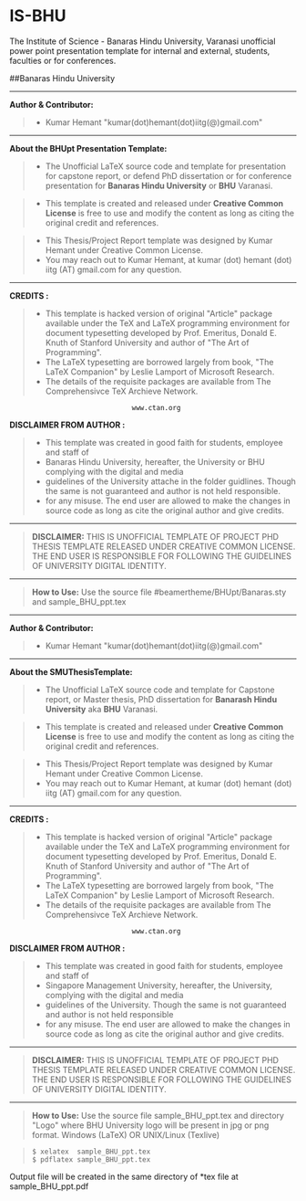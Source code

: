 # IS-BHU
The Institute of Science - Banaras Hindu University, Varanasi unofficial power point presentation template for internal and external, students, faculties or for conferences.

##Banaras Hindu University

----------------------------------------------------------------------------------------------
**Author & Contributor:** 
>- Kumar Hemant "kumar(dot)hemant(dot)iitg(@)gmail.com"

----------------------------------------------------------------------------

 **About the BHUpt Presentation Template:**
> - The Unofficial LaTeX source code and template for presentation for capstone report, or defend PhD dissertation or for conference presentation for **Banaras Hindu University** or **BHU** Varanasi.

> - This template is created and released under **Creative Common License** is free to use and modify the content as long as citing the original credit and references.

> - This Thesis/Project Report template was designed by Kumar Hemant under Creative Common License.
> - You may reach out to Kumar Hemant, at kumar (dot) hemant (dot) iitg (AT) gmail.com for any question.

----------------------------------------------------------------------------------------------

**CREDITS :** 
> - This template is hacked version of original "Article" package available under the TeX and LaTeX programming environment for document typesetting developed by Prof. Emeritus, Donald E. Knuth of Stanford University and author of "The Art of Programming".
> - The LaTeX typesetting are borrowed largely from book, "The LaTeX Companion" by Leslie Lamport of Microsoft Research.
> - The details of the requisite packages are available from The Comprehensivce TeX Archieve Network.

                                  www.ctan.org

**DISCLAIMER FROM AUTHOR :**
>- This template was created in good faith for students, employee and staff of
>- Banaras Hindu University, hereafter, the University or BHU complying with the digital and media
>- guidelines of the University attache in the folder guidlines. Though the same is not guaranteed and author is not held responsible.
>- for any misuse. The end user are allowed to make the changes in source code as long as cite the original author and give credits.

----------------------------------------------------------------------------------------------

>**DISCLAIMER:** THIS IS UNOFFICIAL TEMPLATE OF PROJECT PHD THESIS TEMPLATE RELEASED UNDER CREATIVE COMMON LICENSE. THE END USER IS RESPONSIBLE FOR FOLLOWING THE GUIDELINES OF UNIVERSITY DIGITAL IDENTITY.

----------------------------------------------------------------------------------------------

>**How to Use:**
Use the source file #beamertheme/BHUpt/Banaras.sty and sample_BHU_ppt.tex

----------------------------------------------------------------------------------------------
**Author & Contributor:** 
>- Kumar Hemant "kumar(dot)hemant(dot)iitg(@)gmail.com"

----------------------------------------------------------------------------

 **About the SMUThesisTemplate:**
> - The Unofficial LaTeX source code and template for Capstone report, or Master thesis, PhD dissertation for **Banarash Hindu University** aka **BHU** Varanasi.

> - This template is created and released under **Creative Common License** is free to use and modify the content as long as citing the original credit and references.

> - This Thesis/Project Report template was designed by Kumar Hemant under Creative Common License.
> - You may reach out to Kumar Hemant, at kumar (dot) hemant (dot) iitg (AT) gmail.com for any question.

----------------------------------------------------------------------------------------------

**CREDITS :** 
> - This template is hacked version of original "Article" package available under the TeX and LaTeX programming environment for document typesetting developed by Prof. Emeritus, Donald E. Knuth of Stanford University and author of "The Art of Programming".
> - The LaTeX typesetting are borrowed largely from book, "The LaTeX Companion" by Leslie Lamport of Microsoft Research.
> - The details of the requisite packages are available from The Comprehensivce TeX Archieve Network.

                                  www.ctan.org

**DISCLAIMER FROM AUTHOR :**
>- This template was created in good faith for students, employee and staff of
>- Singapore Management University, hereafter, the University, complying with the digital and media
>- guidelines of the University. Though the same is not guaranteed and author is not held responsible
>- for any misuse. The end user are allowed to make the changes in source code as long as cite the original author and give credits.

----------------------------------------------------------------------------------------------

>**DISCLAIMER:** THIS IS UNOFFICIAL TEMPLATE OF PROJECT PHD THESIS TEMPLATE RELEASED UNDER CREATIVE COMMON LICENSE. THE END USER IS RESPONSIBLE FOR FOLLOWING THE GUIDELINES OF UNIVERSITY DIGITAL IDENTITY.

----------------------------------------------------------------------------------------------

>**How to Use:**
Use the source file sample_BHU_ppt.tex and directory "Logo" where BHU University logo will be present in jpg or png format. Windows (LaTeX) OR UNIX/Linux (Texlive)

>     $ xelatex  sample_BHU_ppt.tex
>     $ pdflatex sample_BHU_ppt.tex
Output file will be created in the same directory of *tex file at sample_BHU_ppt.pdf
